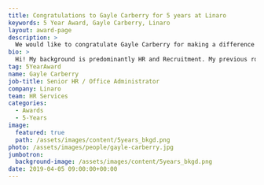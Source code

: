 ```yaml
---
title: Congratulations to Gayle Carberry for 5 years at Linaro
keywords: 5 Year Award, Gayle Carberry, Linaro
layout: award-page
description: >
  We would like to congratulate Gayle Carberry for making a difference in open source at Linaro for 5 years.
bio: >
  Hi! My background is predominantly HR and Recruitment. My previous role was working within the HR Department at i2 in Cambridge. i2 was a visual analysis software company in Cambridge (now part of IBM). I took voluntary redundancy to bring up my little ones, and now that they are more independent, I have escaped back to work. I live in Ely, Cambridgeshire and love to go to different places.
tag: 5YearAward
name: Gayle Carberry
job-title: Senior HR / Office Administrator
company: Linaro
team: HR Services
categories:
  - Awards
  - 5-Years
image:
  featured: true
  path: /assets/images/content/5years_bkgd.png
photo: /assets/images/people/gayle-carberry.jpg
jumbotron:
  background-image: /assets/images/content/5years_bkgd.png
date: 2019-04-05 09:00:00+00:00
---
```

